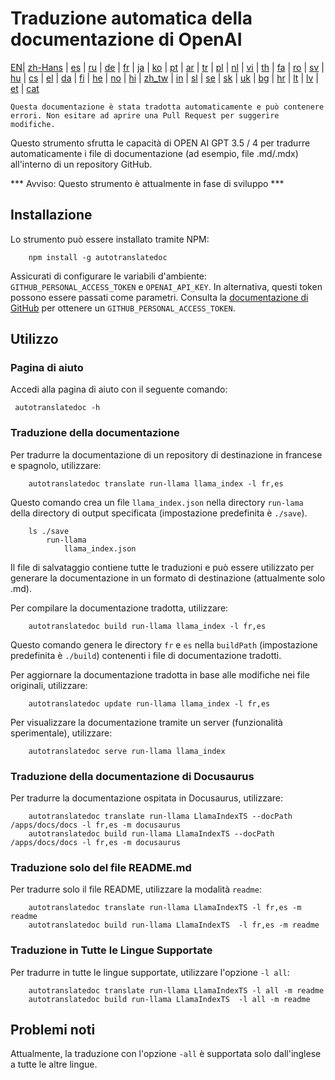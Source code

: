 
# Traduzione automatica della documentazione di OpenAI

[EN](./README.md)| [zh-Hans](/i18n/README_zh-Hans.md) | [es](/i18n/README_es.md) | [ru](/i18n/README_ru.md) | [de](/i18n/README_de.md) | [fr](/i18n/README_fr.md) | [ja](/i18n/README_ja.md) | [ko](/i18n/README_ko.md) | [pt](/i18n/README_pt.md) | [ar](/i18n/README_ar.md) | [tr](/i18n/README_tr.md) | [pl](/i18n/README_pl.md) | [nl](/i18n/README_nl.md) | [vi](/i18n/README_vi.md) | [th](/i18n/README_th.md) | [fa](/i18n/README_fa.md) | [ro](/i18n/README_ro.md) | [sv](/i18n/README_sv.md) | [hu](/i18n/README_hu.md) | [cs](/i18n/README_cs.md) | [el](/i18n/README_el.md) | [da](/i18n/README_da.md) | [fi](/i18n/README_fi.md) | [he](/i18n/README_he.md) | [no](/i18n/README_no.md) | [hi](/i18n/README_hi.md) | [zh_tw](/i18n/README_zh_tw.md) | [in](/i18n/README_in.md) | [sl](/i18n/README_sl.md) | [se](/i18n/README_se.md) | [sk](/i18n/README_sk.md) | [uk](/i18n/README_uk.md) | [bg](/i18n/README_bg.md) | [hr](/i18n/README_hr.md) | [lt](/i18n/README_lt.md) | [lv](/i18n/README_lv.md) | [et](/i18n/README_et.md) | [cat](/i18n/README_cat.md) 

```Questa documentazione è stata tradotta automaticamente e può contenere errori. Non esitare ad aprire una Pull Request per suggerire modifiche.```


Questo strumento sfrutta le capacità di OPEN AI GPT 3.5 / 4 per tradurre automaticamente i file di documentazione (ad esempio, file .md/.mdx) all'interno di un repository GitHub.

*** Avviso: Questo strumento è attualmente in fase di sviluppo ***


## Installazione 

Lo strumento può essere installato tramite NPM:


```
    npm install -g autotranslatedoc
```

Assicurati di configurare le variabili d'ambiente: `GITHUB_PERSONAL_ACCESS_TOKEN` e `OPENAI_API_KEY`. In alternativa, questi token possono essere passati come parametri. Consulta la [documentazione di GitHub](https://docs.github.com/en/github/authenticating-to-github/creating-a-personal-access-token) per ottenere un `GITHUB_PERSONAL_ACCESS_TOKEN`.
## Utilizzo


### Pagina di aiuto
Accedi alla pagina di aiuto con il seguente comando:
```
 autotranslatedoc -h
```
### Traduzione della documentazione

Per tradurre la documentazione di un repository di destinazione in francese e spagnolo, utilizzare:
```
    autotranslatedoc translate run-llama llama_index -l fr,es
```


Questo comando crea un file `llama_index.json` nella directory `run-lama` della directory di output specificata (impostazione predefinita è `./save`).
```
    ls ./save
        run-llama
            llama_index.json 
```
Il file di salvataggio contiene tutte le traduzioni e può essere utilizzato per generare la documentazione in un formato di destinazione (attualmente solo .md).

Per compilare la documentazione tradotta, utilizzare:

```
    autotranslatedoc build run-llama llama_index -l fr,es
```


Questo comando genera le directory `fr` e `es` nella `buildPath` (impostazione predefinita è `./build`) contenenti i file di documentazione tradotti.

Per aggiornare la documentazione tradotta in base alle modifiche nei file originali, utilizzare:

```
    autotranslatedoc update run-llama llama_index -l fr,es
```


Per visualizzare la documentazione tramite un server (funzionalità sperimentale), utilizzare:
```
    autotranslatedoc serve run-llama llama_index
```
### Traduzione della documentazione di Docusaurus

Per tradurre la documentazione ospitata in Docusaurus, utilizzare:

```
    autotranslatedoc translate run-llama LlamaIndexTS --docPath /apps/docs/docs -l fr,es -m docusaurus
    autotranslatedoc build run-llama LlamaIndexTS --docPath /apps/docs/docs -l fr,es -m docusaurus
```
### Traduzione solo del file README.md

Per tradurre solo il file README, utilizzare la modalità `readme`:

```
    autotranslatedoc translate run-llama LlamaIndexTS -l fr,es -m readme
    autotranslatedoc build run-llama LlamaIndexTS  -l fr,es -m readme
```
### Traduzione in Tutte le Lingue Supportate

Per tradurre in tutte le lingue supportate, utilizzare l'opzione `-l all`:

```
    autotranslatedoc translate run-llama LlamaIndexTS -l all -m readme
    autotranslatedoc build run-llama LlamaIndexTS  -l all -m readme
```
## Problemi noti

Attualmente, la traduzione con l'opzione `-all` è supportata solo dall'inglese a tutte le altre lingue.
